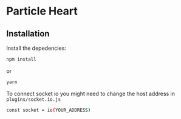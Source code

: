 # Particle Heart


## Installation
Install the depedencies:
```bash
npm install 
```
or
```bash
yarn
```

To connect socket io you might need to change the host address in `plugins/socket.io.js`
```bash
const socket = io(YOUR_ADDRESS)
```
